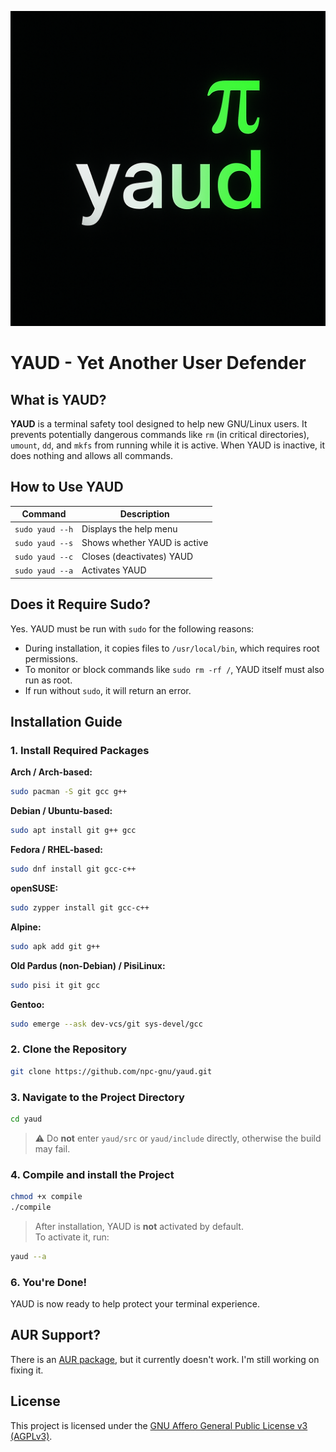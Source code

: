![yaud logo](./yaudlogo.png)

# YAUD - Yet Another User Defender

## What is YAUD?

**YAUD** is a terminal safety tool designed to help new GNU/Linux users. It prevents potentially dangerous commands like `rm` (in critical directories), `umount`, `dd`, and `mkfs` from running while it is active. When YAUD is inactive, it does nothing and allows all commands.

## How to Use YAUD

| Command               | Description                         |
|-----------------------|-------------------------------------|
| `sudo yaud --h`       | Displays the help menu              |
| `sudo yaud --s`       | Shows whether YAUD is active        |
| `sudo yaud --c`       | Closes (deactivates) YAUD           |
| `sudo yaud --a`       | Activates YAUD                      |

## Does it Require Sudo?

Yes. YAUD must be run with `sudo` for the following reasons:

- During installation, it copies files to `/usr/local/bin`, which requires root permissions.
- To monitor or block commands like `sudo rm -rf /`, YAUD itself must also run as root.
- If run without `sudo`, it will return an error.

## Installation Guide

### 1. Install Required Packages

**Arch / Arch-based:**
```bash
sudo pacman -S git gcc g++
```

**Debian / Ubuntu-based:**
```bash
sudo apt install git g++ gcc
```

**Fedora / RHEL-based:**
```bash
sudo dnf install git gcc-c++
```

**openSUSE:**
```bash
sudo zypper install git gcc-c++
```

**Alpine:**
```bash
sudo apk add git g++
```

**Old Pardus (non-Debian) / PisiLinux:**
```bash
sudo pisi it git gcc
```

**Gentoo:**
```bash
sudo emerge --ask dev-vcs/git sys-devel/gcc
```

### 2. Clone the Repository

```bash
git clone https://github.com/npc-gnu/yaud.git
```

### 3. Navigate to the Project Directory

```bash
cd yaud
```

> ⚠️ Do **not** enter `yaud/src` or `yaud/include` directly, otherwise the build may fail.

### 4. Compile and install the Project
```bash
chmod +x compile
./compile
```
> After installation, YAUD is **not** activated by default.  
> To activate it, run:

```bash
yaud --a
```

### 6. You're Done!

YAUD is now ready to help protect your terminal experience.

## AUR Support?

There is an [AUR package](https://aur.archlinux.org/packages/yaud), but it currently doesn't work. I'm still working on fixing it.

## License

This project is licensed under the [GNU Affero General Public License v3 (AGPLv3)](https://www.gnu.org/licenses/agpl-3.0.html).
